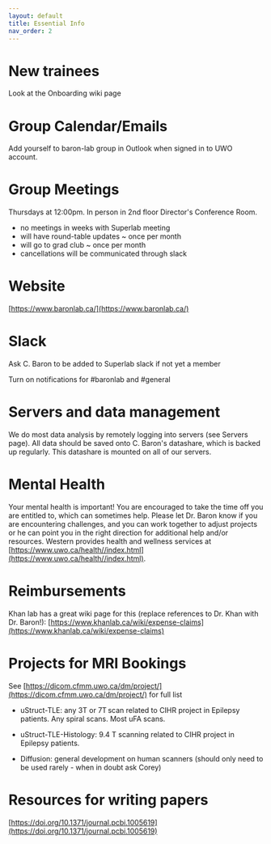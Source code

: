 ```yaml
---
layout: default
title: Essential Info
nav_order: 2
---
```


# New trainees
Look at the Onboarding wiki page

# Group Calendar/Emails
Add yourself to baron-lab group in Outlook when signed in to UWO account.

# Group Meetings 

Thursdays at 12:00pm. In person in 2nd floor Director's Conference Room. 
- no meetings in weeks with Superlab meeting
- will have round-table updates ~ once per month
- will go to grad club ~ once per month
- cancellations will be communicated through slack 

# Website 
[https://www.baronlab.ca/](https://www.baronlab.ca/)

# Slack
Ask C. Baron to be added to Superlab slack if not yet a member

Turn on notifications for #baronlab and #general

# Servers and data management
We do most data analysis by remotely logging into servers (see Servers page). All data should be saved onto C. Baron's datashare, which is backed up regularly. This datashare is mounted on all of our servers.

# Mental Health
Your mental health is important! You are encouraged to take the time off you are entitled to, which can sometimes help. Please let Dr. Baron know if you are encountering challenges, and you can work together to adjust projects or he can point you in the right direction for additional help and/or resources. Western provides health and wellness services at [https://www.uwo.ca/health//index.html](https://www.uwo.ca/health//index.html).

# Reimbursements 
Khan lab has a great wiki page for this (replace references to Dr. Khan with Dr. Baron!): [https://www.khanlab.ca/wiki/expense-claims](https://www.khanlab.ca/wiki/expense-claims) 

# Projects for MRI Bookings 

See [https://dicom.cfmm.uwo.ca/dm/project/](https://dicom.cfmm.uwo.ca/dm/project/) for full list 

- uStruct-TLE: any 3T or 7T scan related to CIHR project in Epilepsy patients. Any spiral scans. Most uFA scans. 

- uStruct-TLE-Histology: 9.4 T scanning related to CIHR project in Epilepsy patients. 

- Diffusion: general development on human scanners (should only need to be used rarely - when in doubt ask Corey)

# Resources for writing papers 

[https://doi.org/10.1371/journal.pcbi.1005619](https://doi.org/10.1371/journal.pcbi.1005619) 


